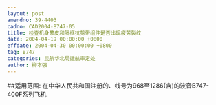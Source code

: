 ```yaml
---
layout: post
amendno: 39-4403
cadno: CAD2004-B747-05
title: 检查机身蒙皮和隔框抗剪带组件是否出现疲劳裂纹
date: 2004-04-19 00:00:00 +0800
effdate: 2004-04-30 00:00:00 +0800
tag: B747
categories: 民航华北局适航审定处
author: 柳本强
---
```


##适用范围:
在中华人民共和国注册的、线号为968至1286(含)的波音B747-400F系列飞机

